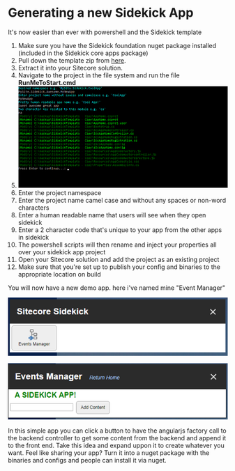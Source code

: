 # Generating a new Sidekick App

It's now easier than ever with powershell and the Sidekick template

1. Make sure you have the Sidekick foundation nuget package installed (included in the Sidekick core apps package)
1. Pull down the template zip from [here](https://github.com/JeffDarchuk/SitecoreSidekick/raw/master/doc/SidekickTemplate.zip).
1. Extract it into your Sitecore solution.
1. Navigate to the project in the file system and run the file **RunMeToStart.cmd**
1. ![Console Window](console.png)
1. Enter the project namespace
1. Enter the project name camel case and without any spaces or non-word characters
1. Enter a human readable name that users will see when they open sidekick
1. Enter a 2 character code that's unique to your app from the other apps in sidekick
1. The powershell scripts will then rename and inject your properties all over your sidekick app project
1. Open your Sitecore solution and add the project as an existing project
1. Make sure that you're set up to publish your config and binaries to the appropriate location on build

You will now have a new demo app.  here i've named mine "Event Manager"

![New App](doc/NewApp.png)

![New App Running](doc/NewAppRunning.png)

In this simple app you can click a button to have the angularjs factory call to the backend controller to get some content from the backend and append it to the front end.
Take this idea and expand uppon it to create whatever you want.  Feel like sharing your app?  Turn it into a nuget package with the binaries and configs and people can install it via nuget.

